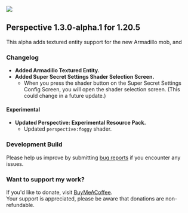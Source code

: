 ![](https://mclegoman.com/images/a/a7/Perspective_Development_Logo.png)
## Perspective 1.3.0-alpha.1 for 1.20.5  
This alpha adds textured entity support for the new Armadillo mob, and 

### Changelog  
- **Added Armadillo Textured Entity.**  
- **Added Super Secret Settings Shader Selection Screen.**  
  - When you press the shader button on the Super Secret Settings Config Screen, you will open the shader selection screen. (This could change in a future update.)  

#### Experimental  
- **Updated Perspective: Experimental Resource Pack.**  
  - Updated `perspective:foggy` shader.   

### Development Build
Please help us improve by submitting [bug reports](https://github.com/MCLegoMan/Perspective/issues) if you encounter any issues.  

### Want to support my work?  
If you'd like to donate, visit [BuyMeACoffee](https://www.buymeacoffee.com/mclegoman).  
Your support is appreciated, please be aware that donations are non-refundable.  